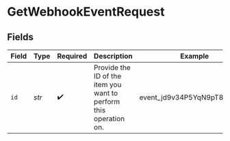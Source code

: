 # GetWebhookEventRequest


## Fields

| Field                                                             | Type                                                              | Required                                                          | Description                                                       | Example                                                           |
| ----------------------------------------------------------------- | ----------------------------------------------------------------- | ----------------------------------------------------------------- | ----------------------------------------------------------------- | ----------------------------------------------------------------- |
| `id`                                                              | *str*                                                             | :heavy_check_mark:                                                | Provide the ID of the item you want to perform this operation on. | event_jd9v34P5YqN9pT8n3HJyH                                       |